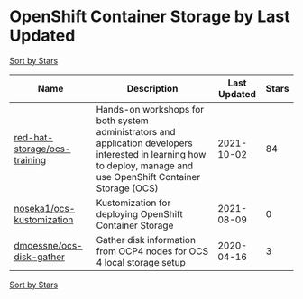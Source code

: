 # OpenShift Container Storage by Last Updated

[Sort by Stars](OpenShift%20Container%20Storage.Stars.md)

Name | Description | Last Updated | Stars 
--- | --- | --- | --- 
[red-hat-storage/ocs-training](https://github.com/red-hat-storage/ocs-training) | Hands-on workshops for both system administrators and application developers interested in learning how to deploy, manage and use OpenShift Container Storage (OCS) | 2021-10-02 | 84 
[noseka1/ocs-kustomization](https://github.com/noseka1/ocs-kustomization) | Kustomization for deploying OpenShift Container Storage | 2021-08-09 | 0 
[dmoessne/ocs-disk-gather](https://github.com/dmoessne/ocs-disk-gather) | Gather disk information from OCP4 nodes for OCS 4 local storage setup  | 2020-04-16 | 3 

[Sort by Stars](OpenShift%20Container%20Storage.Stars.md)